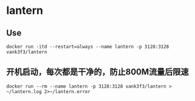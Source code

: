 # lantern
## Use

	docker run -itd --restart=always --name lantern -p 3128:3128 vank3f3/lantern

## 开机启动，每次都是干净的，防止800M流量后限速

	docker run --rm --name lantern -p 3128:3128 vank3f3/lantern > ~/lantern.log 2>~/lantern.error